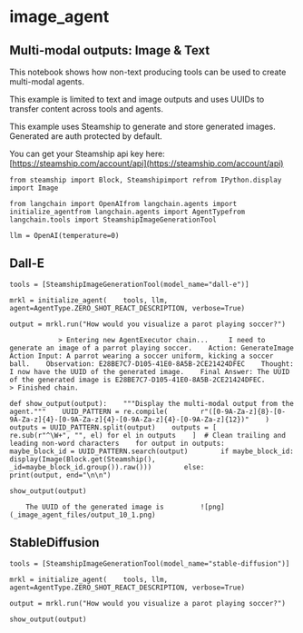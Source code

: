 image\_agent
============

Multi-modal outputs: Image & Text[](#multi-modal-outputs-image--text "Direct link to Multi-modal outputs: Image & Text")
-------------------------------------------------------------------------------------------------------------------------

This notebook shows how non-text producing tools can be used to create multi-modal agents.

This example is limited to text and image outputs and uses UUIDs to transfer content across tools and agents.

This example uses Steamship to generate and store generated images. Generated are auth protected by default.

You can get your Steamship api key here: [https://steamship.com/account/api](https://steamship.com/account/api)

    from steamship import Block, Steamshipimport refrom IPython.display import Image

    from langchain import OpenAIfrom langchain.agents import initialize_agentfrom langchain.agents import AgentTypefrom langchain.tools import SteamshipImageGenerationTool

    llm = OpenAI(temperature=0)

Dall-E[](#dall-e "Direct link to Dall-E")
------------------------------------------

    tools = [SteamshipImageGenerationTool(model_name="dall-e")]

    mrkl = initialize_agent(    tools, llm, agent=AgentType.ZERO_SHOT_REACT_DESCRIPTION, verbose=True)

    output = mrkl.run("How would you visualize a parot playing soccer?")

                > Entering new AgentExecutor chain...     I need to generate an image of a parrot playing soccer.    Action: GenerateImage    Action Input: A parrot wearing a soccer uniform, kicking a soccer ball.    Observation: E28BE7C7-D105-41E0-8A5B-2CE21424DFEC    Thought: I now have the UUID of the generated image.    Final Answer: The UUID of the generated image is E28BE7C7-D105-41E0-8A5B-2CE21424DFEC.        > Finished chain.

    def show_output(output):    """Display the multi-modal output from the agent."""    UUID_PATTERN = re.compile(        r"([0-9A-Za-z]{8}-[0-9A-Za-z]{4}-[0-9A-Za-z]{4}-[0-9A-Za-z]{4}-[0-9A-Za-z]{12})"    )    outputs = UUID_PATTERN.split(output)    outputs = [        re.sub(r"^\W+", "", el) for el in outputs    ]  # Clean trailing and leading non-word characters    for output in outputs:        maybe_block_id = UUID_PATTERN.search(output)        if maybe_block_id:            display(Image(Block.get(Steamship(), _id=maybe_block_id.group()).raw()))        else:            print(output, end="\n\n")

    show_output(output)

        The UUID of the generated image is         ![png](_image_agent_files/output_10_1.png)    

StableDiffusion[](#stablediffusion "Direct link to StableDiffusion")
---------------------------------------------------------------------

    tools = [SteamshipImageGenerationTool(model_name="stable-diffusion")]

    mrkl = initialize_agent(    tools, llm, agent=AgentType.ZERO_SHOT_REACT_DESCRIPTION, verbose=True)

    output = mrkl.run("How would you visualize a parot playing soccer?")

    show_output(output)